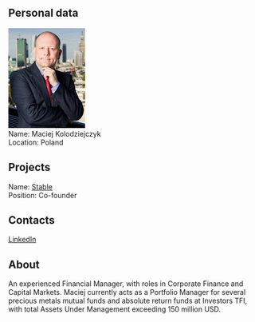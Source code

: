 ## Personal data
![maciej kolodziejczyk photo](photo/maciej_kolodziejczyk.jpg)  
Name:    Maciej Kolodziejczyk  
Location: Poland
## Projects 
Name: [Stable](../projects/stable.md)  
Position: Co-founder 
## Contacts
[LinkedIn](https://www.linkedin.com/in/maciej-kolodziejczyk-83162a/)    
## About
An experienced Financial Manager, with roles in Corporate Finance and Capital Markets. Maciej currently acts as a Portfolio Manager for several precious metals mutual funds and absolute return funds at Investors TFI, with total Assets Under Management exceeding 150 million USD.
